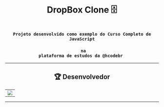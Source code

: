 # <p align="center"> DropBox Clone 🗄️</p> 

### <div align="center"><code> Projeto desenvolvido como exemplo do Curso Completo de JavaScript </code></div>
### <div align="center"><code> na plataforma de estudos da @hcodebr </code></div>
 </code></div>
 

-------------------------------------------------------------------------------------------------------------------------------------------

## <p align="center"> 🏆 Desenvolvedor </p> 

<table align="center">
	<tr>
		<td>
            <a href="https://github.com/onlygr/spotify-clone/graphs/contributors">
              <img src="https://contrib.rocks/image?repo=onlygr/spotify-clone" />
            </a>
        </td>
	</tr>
</table>

----------------------------------------------------------
